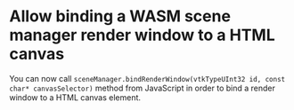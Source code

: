 # Allow binding a WASM scene manager render window to a HTML canvas

You can now call `sceneManager.bindRenderWindow(vtkTypeUInt32 id, const char* canvasSelector)` method from JavaScript
in order to bind a render window to a HTML canvas element.
